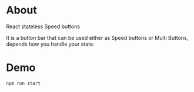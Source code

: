 # About

React stateless Speed buttons

It is a button bar that can be used either as Speed buttons or Multi Buttons, depends how you handle your state.

# Demo

`npm run start`